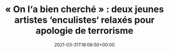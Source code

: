 ---
title: "« On l‘a bien cherché » : deux jeunes artistes ‘enculistes‘ relaxés pour apologie de terrorisme"
date: 2021-03-31T18:06:50+00:00
concerned:
  - sophie-rey-gascon
press:
  title: Marianne
  url: https://www.marianne.net/societe/police-et-justice/ils-lont-bien-cherche-deux-jeunes-artistes-enculistes-relaxes-pour-apologie-de-terrorisme
---